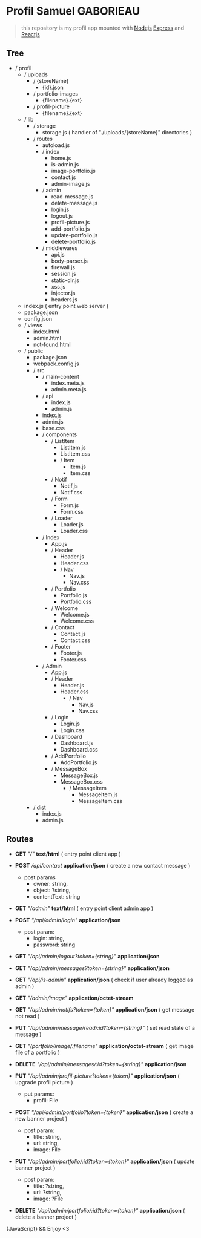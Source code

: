 # Profil Samuel GABORIEAU

> this repository is my profil app mounted with [Nodejs](https://nodejs.org/en/) [Express](expressjs.com/fr/api.html) and [Reactjs](reactjs.org/)

## Tree

- / profil
  - / uploads
    - / {storeName}
      - {id}.json
    - / portfolio-images
      - {filename}.{ext}
    - / profil-picture
      - {filename}.{ext}
  - / lib
    - / storage
      - storage.js ( handler of "./uploads/{storeName}" directories )
    - / routes
      - autoload.js
      - / index
        - home.js
        - is-admin.js
        - image-portfolio.js
        - contact.js
        - admin-image.js
      - / admin
        - read-message.js
        - delete-message.js
        - login.js
        - logout.js
        - profil-picture.js
        - add-portfolio.js
        - update-portfolio.js
        - delete-portfolio.js
      - / middlewares
        - api.js
        - body-parser.js
        - firewall.js
        - session.js
        - static-dir.js
        - xss.js
        - injector.js
        - headers.js
  - index.js ( entry point web server )
  - package.json
  - config.json
  - / views
      - index.html
      - admin.html
      - not-found.html
  - / public
    - package.json
    - webpack.config.js
    - / src
      - / main-content
        - index.meta.js
        - admin.meta.js
      - / api
        - index.js
        - admin.js
      - index.js
      - admin.js
      - base.css
      - / components
        - / ListItem
          - ListItem.js
          - ListItem.css
          - / Item
            - Item.js
            - Item.css
        - / Notif
          - Notif.js
          - Notif.css
        - / Form
          - Form.js
          - Form.css
        - / Loader
          - Loader.js
          - Loader.css
      - / Index
          - App.js
          - / Header
            - Header.js
            - Header.css
            - / Nav
              - Nav.js
              - Nav.css
          - / Portfolio
            - Portfolio.js
            - Portfolio.css
          - / Welcome
            - Welcome.js
            - Welcome.css
          - / Contact
            - Contact.js
            - Contact.css
          - / Footer
            - Footer.js
            - Footer.css
      - / Admin
        - App.js
        - / Header
          - Header.js
          - Header.css
            - / Nav
              - Nav.js
              - Nav.css
        - / Login
          - Login.js
          - Login.css
        - / Dashboard
          - Dashboard.js
          - Dashboard.css
        - / AddPortfolio
            - AddPortfolio.js
        - / MessageBox
          - MessageBox.js
          - MessageBox.css
            - / MessageItem
              - MessageItem.js
              - MessageItem.css
    - / dist
      - index.js
      - admin.js


## Routes

- **GET** *"/"* **text/html** ( entry point client app )

- **POST** */api/contact* **application/json** ( create a new contact message )
  - post params
    - owner: string,
    - object: ?string,
    - contentText: string

- **GET** *"/admin"* **text/html** ( entry point client admin app )

- **POST** *"/api/admin/login"* **application/json**
  - post param:
    - login: string,
    - password: string

- **GET** *"/api/admin/logout?token={string}"* **application/json**

- **GET** *"/api/admin/messages?token={string}"* **application/json**

- **GET** *"/api/is-admin"* **application/json** ( check if user already logged as admin )

- **GET** *"/admin/image"* **application/octet-stream**

- **GET** *"/api/admin/notifs?token={token}"* **application/json** ( get message not read )

- **PUT** *"/api/admin/message/read/:id?token={string}"* ( set read state of a message )

- **GET** *"/portfolio/image/:filename"* **application/octet-stream** ( get image file of a portfolio )

- **DELETE** *"/api/admin/messages/:id?token={string}"* **application/json**

- **PUT** *"/api/admin/profil-picture?token={token}"* **application/json** ( upgrade profil picture )
  - put params:
    - profil: File

- **POST** *"/api/admin/portfolio?token={token}"* **application/json** ( create a new banner project )
  - post param:
    - title: string,
    - url: string,
    - image: File

- **PUT** *"/api/admin/portfolio/:id?token={token}"* **application/json** ( update banner project )
  - post param:
    - title: ?string,
    - url: ?string,
    - image: ?File

- **DELETE** *"/api/admin/portfolio/:id?token={token}"* **application/json** ( delete a banner project )


{JavaScript} && Enjoy <3
